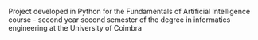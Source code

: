 Project developed in Python for the Fundamentals of Artificial Intelligence course - second year second semester of the degree in informatics engineering at the University of Coimbra
